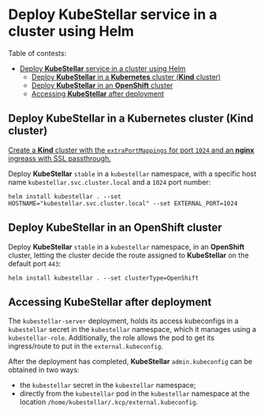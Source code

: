 # Deploy **KubeStellar** service in a cluster using Helm

Table of contests:
- [Deploy **KubeStellar** service in a cluster using Helm](#deploy-kubestellar-service-in-a-cluster-using-helm)
  - [Deploy **KubeStellar** in a **Kubernetes** cluster (**Kind** cluster)](#deploy-kubestellar-in-a-kubernetes-cluster-kind-cluster)
  - [Deploy **KubeStellar** in an **OpenShift** cluster](#deploy-kubestellar-in-an-openshift-cluster)
  - [Accessing **KubeStellar** after deployment](#accessing-kubestellar-after-deployment)

## Deploy **KubeStellar** in a **Kubernetes** cluster (**Kind** cluster)

[Create a **Kind** cluster with the `extraPortMappings` for port `1024` and an **nginx** ingreass with SSL passthrough.](../yaml/README.md)

Deploy **KubeStellar** `stable` in a `kubestellar` namespace, with a specific host name `kubestellar.svc.cluster.local` and a `1024` port number:

```shell
helm install kubestellar . --set HOSTNAME="kubestellar.svc.cluster.local" --set EXTERNAL_PORT=1024
```

## Deploy **KubeStellar** in an **OpenShift** cluster

Deploy **KubeStellar** `stable` in a `kubestellar` namespace, in an **OpenShift** cluster, letting the cluster decide the route assigned to **KubeStellar** on the default port `443`:

```shell
helm install kubestellar . --set clusterType=OpenShift
```

## Accessing **KubeStellar** after deployment

The `kubestellar-server` deployment, holds its access kubeconfigs in a `kubestellar` secret in the `kubestellar` namespace, which it manages using a `kubestellar-role`. Additionally, the role allows the pod to get its ingress/route to put in the `external.kubeconfig`.

After the deployment has completed, **KubeStellar** `admin.kubeconfig` can be obtained in two ways:

- the `kubestellar` secret in the `kubestellar` namespace;
- directly from the `kubestellar` pod in the `kubestellar` namespace at the location `/home/kubestellar/.kcp/external.kubeconfig`.

